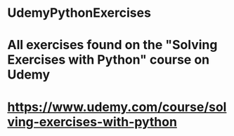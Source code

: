 # UdemyPythonExercises
# All exercises found on the "Solving Exercises with Python" course on Udemy
# https://www.udemy.com/course/solving-exercises-with-python
